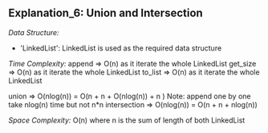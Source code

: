 ## Explanation_6: Union and Intersection

_Data Structure:_

- 'LinkedList': LinkedList is used as the required data structure

_Time Complexity:_
append => O(n) as it iterate the whole LinkedList
get_size => O(n) as it iterate the whole LinkedList
to_list => O(n) as it iterate the whole LinkedList

union => O(nlog(n)) = O(n + n + O(nlog(n)) + n ) Note: append one by one take nlog(n) time but not n\*n
intersection => O(nlog(n)) = O(n + n + nlog(n))

_Space Complexity:_
O(n) where n is the sum of length of both LinkedList
